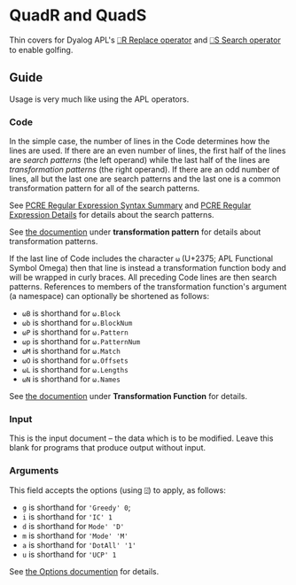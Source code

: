 # QuadR and QuadS
Thin covers for Dyalog APL's [⎕R Replace operator](http://help.dyalog.com/16.0/Content/Language/System%20Functions/r.htm) and [⎕S Search operator](http://help.dyalog.com/16.0/Content/Language/System%20Functions/r.htm) to enable golfing.

## Guide

Usage is very much like using the APL operators.

### Code
In the simple case, the number of lines in the Code determines how the lines are used. If there are an even number of lines, the first half of the lines are *search patterns* (the left operand) while the last half of the lines are *transformation patterns* (the right operand). If there are an odd number of lines, all but the last one are search patterns and the last one is a common transformation pattern for all of the search patterns.

See [PCRE Regular Expression Syntax Summary](http://help.dyalog.com/16.0/Content/Language/Appendices/PCRE%20Regular%20Expression%20Syntax%20Summary.htm) and [PCRE Regular Expression Details](http://help.dyalog.com/16.0/Content/Language/Appendices/PCRE%20Regular%20Expression%20Details.htm) for details about the search patterns.

See [the documention](http://help.dyalog.com/16.0/Content/Language/System%20Functions/r.htm) under **transformation pattern** for details about transformation patterns.

If the last line of Code includes the character `⍵` (U+2375; APL Functional Symbol Omega) then that line is instead a transformation function body and will be wrapped in curly braces. All preceding Code lines are then search patterns. References to members of the transformation function's argument (a namespace) can optionally be shortened as follows:

 - `⍵B` is shorthand for `⍵.Block`
 - `⍵b` is shorthand for `⍵.BlockNum`
 - `⍵P` is shorthand for `⍵.Pattern`
 - `⍵p` is shorthand for `⍵.PatternNum`
 - `⍵M` is shorthand for `⍵.Match`
 - `⍵O` is shorthand for `⍵.Offsets`
 - `⍵L` is shorthand for `⍵.Lengths`
 - `⍵N` is shorthand for `⍵.Names`
 
 See [the documention](http://help.dyalog.com/16.0/Content/Language/System%20Functions/r.htm) under **Transformation Function** for details.
 
 ### Input
 This is the input document – the data which is to be modified. Leave this blank for programs that produce output without input.
 
 ### Arguments
 This field accepts the options (using `⍠`) to apply, as follows:
 
 - `g` is shorthand for `'Greedy' 0`; 
 - `i` is shorthand for `'IC' 1`
 - `d` is shorthand for `Mode' 'D'`
 - `m` is shorthand for `'Mode' 'M'`
 - `a` is shorthand for `'DotAll' '1'`
 - `u` is shorthand for `'UCP' 1`
 
 See [the Options documention](http://help.dyalog.com/16.0/Content/Language/System%20Functions/r.htm#kanchor706) for details.
